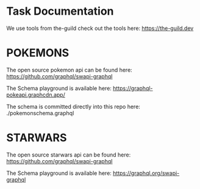# Task Documentation

We use tools from the-guild check out the tools here: https://the-guild.dev

# POKEMONS

The open source pokemon api can be found here: https://github.com/graphql/swapi-graphql

The Schema playground is available here: https://graphql-pokeapi.graphcdn.app/

The schema is committed directly into this repo here: ./pokemonschema.graphql

# STARWARS

The open source starwars api can be found here: https://github.com/graphql/swapi-graphql  

The Schema playground is available here: https://graphql.org/swapi-graphql